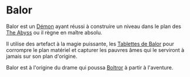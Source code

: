 # Balor

Balor est un [Démon](https://5e.tools/bestiary.html#balor_mm,flstenvironment:swamp=1,flopenvironment:extend) ayant réussi à construire un niveau dans le plan des [The Abyss](../../../DM%20Corner/Planes.md#The%20Abyss%20https%205e%20tools%20book%20html%20dmg%20-1%20the%2020abyss%200) ou il règne en maître absolu.

Il utilise des artefact à la magie puissante, les [Tablettes de Balor](../Lore/Tablettes%20de%20Balor.md) pour corrompre le plan matériel et capturer les pauvres âmes qui le serviront à jamais sur son plan d'origine.

Balor est à l'origine du drame qui poussa [Boltror](../PJ/Boltror.md) à partir à l'aventure.